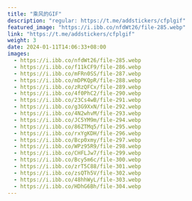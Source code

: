 ```yaml
---
title: "乘风的GIF"
description: "regular: https://t.me/addstickers/cfplgif"
featured_image: "https://i.ibb.co/nfdWt26/file-285.webp"
link: "https://t.me/addstickers/cfplgif"
weight: 3
date: 2024-01-11T14:06:33+08:00
images:
  - https://i.ibb.co/nfdWt26/file-285.webp
  - https://i.ibb.co/f11kCF9/file-286.webp
  - https://i.ibb.co/mFRn0SS/file-287.webp
  - https://i.ibb.co/mDPKQpR/file-288.webp
  - https://i.ibb.co/zRzQFCx/file-289.webp
  - https://i.ibb.co/4f0PhC2/file-290.webp
  - https://i.ibb.co/23Cs4wB/file-291.webp
  - https://i.ibb.co/g3G9XxN/file-292.webp
  - https://i.ibb.co/4N2whvM/file-293.webp
  - https://i.ibb.co/JC5YM9m/file-294.webp
  - https://i.ibb.co/86ZTMq5/file-295.webp
  - https://i.ibb.co/rxYgKDH/file-296.webp
  - https://i.ibb.co/Bcp0xmy/file-297.webp
  - https://i.ibb.co/WPz95R9/file-298.webp
  - https://i.ibb.co/CHFLJw7/file-299.webp
  - https://i.ibb.co/Bcy5m6c/file-300.webp
  - https://i.ibb.co/zrT5C88/file-301.webp
  - https://i.ibb.co/zsQTh5V/file-302.webp
  - https://i.ibb.co/48hhWyL/file-303.webp
  - https://i.ibb.co/HDhG6Bh/file-304.webp
---
```

